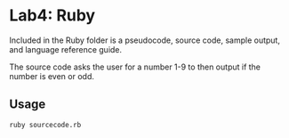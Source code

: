 # Lab4: Ruby

Included in the Ruby folder is a pseudocode, source code, sample output, and language reference guide.

The source code asks the user for a number 1-9 to then output if the number is even or odd. 

## Usage

```python
ruby sourcecode.rb 

